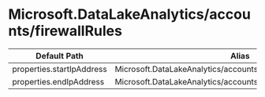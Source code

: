 # Microsoft.DataLakeAnalytics/accounts/firewallRules

| Default Path | Alias |
|---|---|
| properties.startIpAddress | Microsoft.DataLakeAnalytics/accounts/firewallRules/startIpAddress |
| properties.endIpAddress | Microsoft.DataLakeAnalytics/accounts/firewallRules/endIpAddress |

